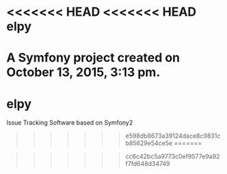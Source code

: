 <<<<<<< HEAD
<<<<<<< HEAD
elpy
====

A Symfony project created on October 13, 2015, 3:13 pm.
=======
# elpy
Issue Tracking Software based on Symfony2
>>>>>>> e598db8673a39124dace8c9831cb85629e54ce5e
=======

>>>>>>> cc6c42bc5a9773c0ef9577e9a92f7fd648d34749
